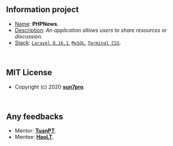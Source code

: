 ## Information project
- <u>Name</u>: **PHPNews**.
- <u>Description</u>: *An application allows users to share resources or discussion*.
- <u>Stack</u>: [```Laravel 8.16.1```](https://laravel.com/docs/8.x/), [```MySQL```](https://www.mysql.com/), [```Terminal CSS```](https://terminalcss.xyz/).

<br/>

## MIT License

- Copyright (c) 2020 **[sun7pro](https://github.com/sun7pro)**.

<br/>

## Any feedbacks
- Mentor: **[TuanPT](https://viblo.asia/u/pht)**.
- Mentee: **[HaoLT](https://haodev.wordpress.com/me)**.

<br/>
